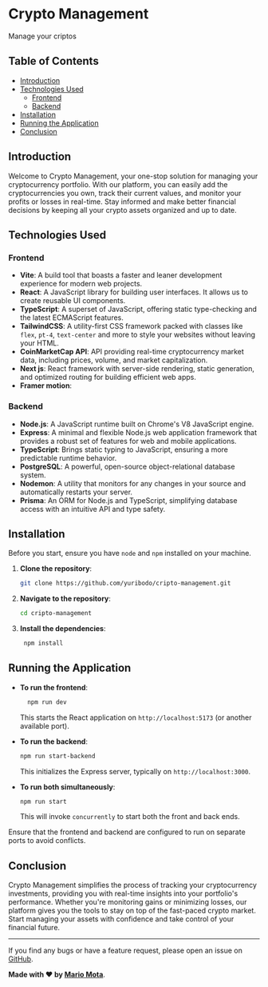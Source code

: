 # Crypto Management

Manage your criptos

## Table of Contents

- [Introduction](#introduction)
- [Technologies Used](#technologies-used)
  - [Frontend](#frontend)
  - [Backend](#backend)
- [Installation](#installation)
- [Running the Application](#running-the-application)
- [Conclusion](#conclusion)

## Introduction

Welcome to Crypto Management, your one-stop solution for managing your cryptocurrency portfolio. With our platform, you can easily add the cryptocurrencies you own, track their current values, and monitor your profits or losses in real-time. Stay informed and make better financial decisions by keeping all your crypto assets organized and up to date.

## Technologies Used

### Frontend

- **Vite**: A build tool that boasts a faster and leaner development experience for modern web projects.
- **React**: A JavaScript library for building user interfaces. It allows us to create reusable UI components.
- **TypeScript**: A superset of JavaScript, offering static type-checking and the latest ECMAScript features.
- **TailwindCSS**: A utility-first CSS framework packed with classes like `flex`, `pt-4`, `text-center` and more to style your websites without leaving your HTML.
- **CoinMarketCap API**: API providing real-time cryptocurrency market data, including prices, volume, and market capitalization.
- **Next js**: React framework with server-side rendering, static generation, and optimized routing for building efficient web apps.
- **Framer motion**:

### Backend

- **Node.js**: A JavaScript runtime built on Chrome's V8 JavaScript engine.
- **Express**: A minimal and flexible Node.js web application framework that provides a robust set of features for web and mobile applications.
- **TypeScript**: Brings static typing to JavaScript, ensuring a more predictable runtime behavior.
- **PostgreSQL**: A powerful, open-source object-relational database system.
- **Nodemon**: A utility that monitors for any changes in your source and automatically restarts your server.
- **Prisma**: An ORM for Node.js and TypeScript, simplifying database access with an intuitive API and type safety.

## Installation

Before you start, ensure you have `node` and `npm` installed on your machine. 

1. **Clone the repository**:
   
   ```bash
   git clone https://github.com/yuribodo/cripto-management.git
   ```

2. **Navigate to the repository**:

   ```bash
   cd cripto-management
   ```

3. **Install the dependencies**:
   
     ```bash
      npm install
     ```

## Running the Application

- **To run the frontend**:

  ```bash
    npm run dev
  ```

  This starts the React application on `http://localhost:5173` (or another available port).

- **To run the backend**:

  ```bash
  npm run start-backend
  ```

  This initializes the Express server, typically on `http://localhost:3000`.

- **To run both simultaneously**:

  ```bash
  npm run start
  ```

  This will invoke `concurrently` to start both the front and back ends.

Ensure that the frontend and backend are configured to run on separate ports to avoid conflicts.

## Conclusion

Crypto Management simplifies the process of tracking your cryptocurrency investments, providing you with real-time insights into your portfolio's performance. Whether you're monitoring gains or minimizing losses, our platform gives you the tools to stay on top of the fast-paced crypto market. Start managing your assets with confidence and take control of your financial future.


---

If you find any bugs or have a feature request, please open an issue on [GitHub](https://github.com/yuribodo/cripto-management/issues).

**Made with ❤️ by [Mario Mota](https://github.com/yuribodo)**.
